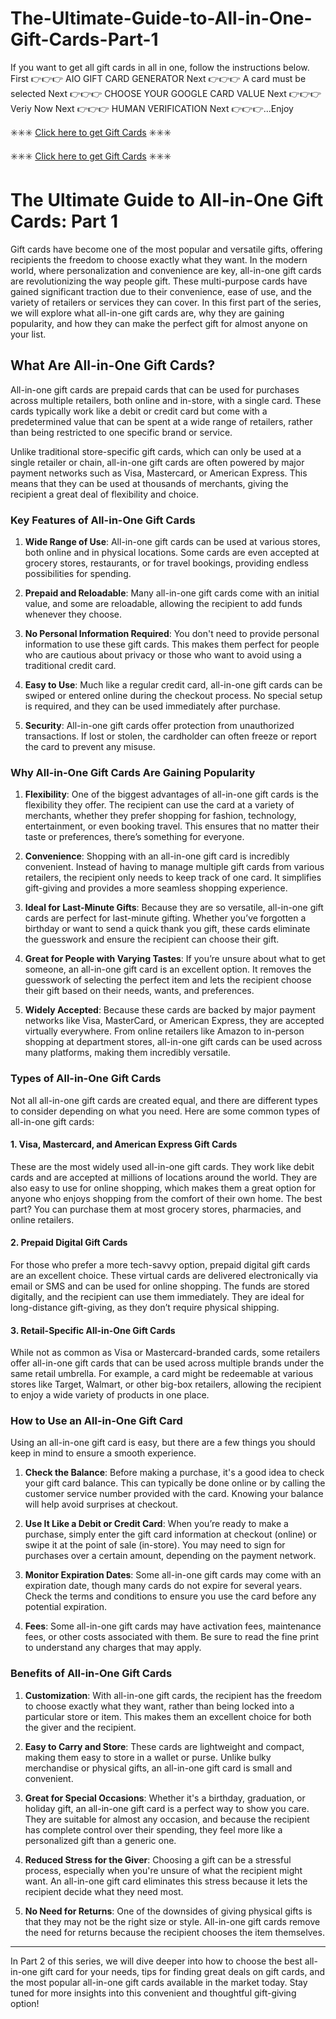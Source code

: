 # The-Ultimate-Guide-to-All-in-One-Gift-Cards-Part-1
If you want to get all gift cards in all in one, follow the instructions below. First 👉👉👉 AIO GIFT CARD GENERATOR Next 👉👉👉 A card must be selected Next 👉👉👉 CHOOSE YOUR GOOGLE CARD VALUE  Next 👉👉👉 Veriy Now  Next 👉👉👉 HUMAN VERIFICATION  Next 👉👉👉...Enjoy 

✳️✳️✳️ [Click here to get Gift Cards](https://all.freegiftcardus.com/) ✳️✳️✳️

✳️✳️✳️ [Click here to get Gift Cards](https://all.freegiftcardus.com/) ✳️✳️✳️

# The Ultimate Guide to All-in-One Gift Cards: Part 1

Gift cards have become one of the most popular and versatile gifts, offering recipients the freedom to choose exactly what they want. In the modern world, where personalization and convenience are key, all-in-one gift cards are revolutionizing the way people gift. These multi-purpose cards have gained significant traction due to their convenience, ease of use, and the variety of retailers or services they can cover. In this first part of the series, we will explore what all-in-one gift cards are, why they are gaining popularity, and how they can make the perfect gift for almost anyone on your list.

## What Are All-in-One Gift Cards?

All-in-one gift cards are prepaid cards that can be used for purchases across multiple retailers, both online and in-store, with a single card. These cards typically work like a debit or credit card but come with a predetermined value that can be spent at a wide range of retailers, rather than being restricted to one specific brand or service.

Unlike traditional store-specific gift cards, which can only be used at a single retailer or chain, all-in-one gift cards are often powered by major payment networks such as Visa, Mastercard, or American Express. This means that they can be used at thousands of merchants, giving the recipient a great deal of flexibility and choice.

### Key Features of All-in-One Gift Cards

1. **Wide Range of Use**: All-in-one gift cards can be used at various stores, both online and in physical locations. Some cards are even accepted at grocery stores, restaurants, or for travel bookings, providing endless possibilities for spending.

2. **Prepaid and Reloadable**: Many all-in-one gift cards come with an initial value, and some are reloadable, allowing the recipient to add funds whenever they choose.

3. **No Personal Information Required**: You don't need to provide personal information to use these gift cards. This makes them perfect for people who are cautious about privacy or those who want to avoid using a traditional credit card.

4. **Easy to Use**: Much like a regular credit card, all-in-one gift cards can be swiped or entered online during the checkout process. No special setup is required, and they can be used immediately after purchase.

5. **Security**: All-in-one gift cards offer protection from unauthorized transactions. If lost or stolen, the cardholder can often freeze or report the card to prevent any misuse.

### Why All-in-One Gift Cards Are Gaining Popularity

1. **Flexibility**: One of the biggest advantages of all-in-one gift cards is the flexibility they offer. The recipient can use the card at a variety of merchants, whether they prefer shopping for fashion, technology, entertainment, or even booking travel. This ensures that no matter their taste or preferences, there’s something for everyone.

2. **Convenience**: Shopping with an all-in-one gift card is incredibly convenient. Instead of having to manage multiple gift cards from various retailers, the recipient only needs to keep track of one card. It simplifies gift-giving and provides a more seamless shopping experience.

3. **Ideal for Last-Minute Gifts**: Because they are so versatile, all-in-one gift cards are perfect for last-minute gifting. Whether you’ve forgotten a birthday or want to send a quick thank you gift, these cards eliminate the guesswork and ensure the recipient can choose their gift.

4. **Great for People with Varying Tastes**: If you’re unsure about what to get someone, an all-in-one gift card is an excellent option. It removes the guesswork of selecting the perfect item and lets the recipient choose their gift based on their needs, wants, and preferences.

5. **Widely Accepted**: Because these cards are backed by major payment networks like Visa, MasterCard, or American Express, they are accepted virtually everywhere. From online retailers like Amazon to in-person shopping at department stores, all-in-one gift cards can be used across many platforms, making them incredibly versatile.

### Types of All-in-One Gift Cards

Not all all-in-one gift cards are created equal, and there are different types to consider depending on what you need. Here are some common types of all-in-one gift cards:

#### 1. **Visa, Mastercard, and American Express Gift Cards**

These are the most widely used all-in-one gift cards. They work like debit cards and are accepted at millions of locations around the world. They are also easy to use for online shopping, which makes them a great option for anyone who enjoys shopping from the comfort of their own home. The best part? You can purchase them at most grocery stores, pharmacies, and online retailers.

#### 2. **Prepaid Digital Gift Cards**

For those who prefer a more tech-savvy option, prepaid digital gift cards are an excellent choice. These virtual cards are delivered electronically via email or SMS and can be used for online shopping. The funds are stored digitally, and the recipient can use them immediately. They are ideal for long-distance gift-giving, as they don’t require physical shipping.

#### 3. **Retail-Specific All-in-One Gift Cards**

While not as common as Visa or Mastercard-branded cards, some retailers offer all-in-one gift cards that can be used across multiple brands under the same retail umbrella. For example, a card might be redeemable at various stores like Target, Walmart, or other big-box retailers, allowing the recipient to enjoy a wide variety of products in one place.

### How to Use an All-in-One Gift Card

Using an all-in-one gift card is easy, but there are a few things you should keep in mind to ensure a smooth experience.

1. **Check the Balance**: Before making a purchase, it's a good idea to check your gift card balance. This can typically be done online or by calling the customer service number provided with the card. Knowing your balance will help avoid surprises at checkout.

2. **Use It Like a Debit or Credit Card**: When you’re ready to make a purchase, simply enter the gift card information at checkout (online) or swipe it at the point of sale (in-store). You may need to sign for purchases over a certain amount, depending on the payment network.

3. **Monitor Expiration Dates**: Some all-in-one gift cards may come with an expiration date, though many cards do not expire for several years. Check the terms and conditions to ensure you use the card before any potential expiration.

4. **Fees**: Some all-in-one gift cards may have activation fees, maintenance fees, or other costs associated with them. Be sure to read the fine print to understand any charges that may apply.

### Benefits of All-in-One Gift Cards

1. **Customization**: With all-in-one gift cards, the recipient has the freedom to choose exactly what they want, rather than being locked into a particular store or item. This makes them an excellent choice for both the giver and the recipient.

2. **Easy to Carry and Store**: These cards are lightweight and compact, making them easy to store in a wallet or purse. Unlike bulky merchandise or physical gifts, an all-in-one gift card is small and convenient.

3. **Great for Special Occasions**: Whether it's a birthday, graduation, or holiday gift, an all-in-one gift card is a perfect way to show you care. They are suitable for almost any occasion, and because the recipient has complete control over their spending, they feel more like a personalized gift than a generic one.

4. **Reduced Stress for the Giver**: Choosing a gift can be a stressful process, especially when you're unsure of what the recipient might want. An all-in-one gift card eliminates this stress because it lets the recipient decide what they need most.

5. **No Need for Returns**: One of the downsides of giving physical gifts is that they may not be the right size or style. All-in-one gift cards remove the need for returns because the recipient chooses the item themselves.

---

In Part 2 of this series, we will dive deeper into how to choose the best all-in-one gift card for your needs, tips for finding great deals on gift cards, and the most popular all-in-one gift cards available in the market today. Stay tuned for more insights into this convenient and thoughtful gift-giving option!
